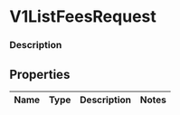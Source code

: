 
# V1ListFeesRequest

### Description



## Properties
Name | Type | Description | Notes
------------ | ------------- | ------------- | -------------



